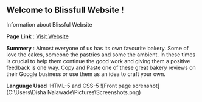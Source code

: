 ## Welcome to Blissfull Website !

Information about Blissful Website

**Page Link** : [Visit Website](https://blissfullbakery.netlify.app/)

**Summery** : Almost everyone of us has its own favourite bakery. Some of love the
cakes, someone the pastries and some the ambient. In these times is
crucial to help them continue the good work and giving them a positive
feedback is one way. Copy and Paste one of these great bakery reviews on
their Google business or use them as an idea to craft your own.

**Language Used** :HTML-5 and CSS-5
![Front page screnshot](C:\Users\Disha Nalawade\Pictures\Screenshots.png)
